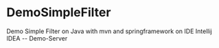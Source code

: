 # DemoSimpleFilter

Demo Simple Filter on Java with mvn and springframework on IDE Intellij IDEA
-- Demo-Server

